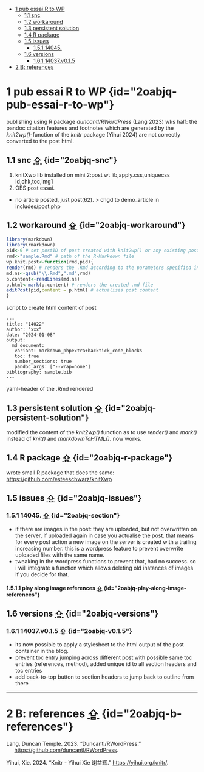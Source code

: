 <div id="2oabjq-top-1"><style>.backtop a{font-size:24px;text-decoration:none;}</style></div>


-   [1 pub essai R to WP](#2oabjq-pub-essai-r-to-wp)
    -   [1.1 snc](#2oabjq-snc)
    -   [1.2 workaround](#2oabjq-workaround)
    -   [1.3 persistent solution](#2oabjq-persistent-solution)
    -   [1.4 R package](#2oabjq-r-package)
    -   [1.5 issues](#2oabjq-issues)
        -   [1.5.1 14045.](#2oabjq-section)
    -   [1.6 versions](#2oabjq-versions)
        -   [1.6.1 14037.v0.1.5](#2oabjq-v0.1.5)
-   [2 B: references](#2oabjq-b-references)

# 1 pub essai R to WP {id="2oabjq-pub-essai-r-to-wp"}

publishing using R package *duncantl/RWordPress* (Lang 2023) wks half: the pandoc citation features and footnotes which are generated by the *knit2wp()*-function of the *knitr* package (Yihui 2024) are not correctly converted to the post html.

## 1.1 snc <a class="backtop" href="#2oabjq-top-1">&#8682;</a> {id="2oabjq-snc"}

1.  knitXwp lib installed on mini.2:post wt lib,apply.css,uniquecss id,chk,toc,img1  
2.  OES post essai.  

-   no article posted, just post(62). &gt; chgd to demo_article in includes/post.php

## 1.2 workaround <a class="backtop" href="#2oabjq-top-1">&#8682;</a> {id="2oabjq-workaround"}

``` r
library(markdown)
library(rmarkdown)
pid<-0 # set postID of post created with knit2wp() or any existing post
rmd<-"sample.Rmd" # path of the R-Markdown file
wp.knit.post<-function(rmd,pid){
render(rmd) # renders the .Rmd according to the parameters specified in the YAML header of the .Rmd
md.ns<-gsub("\\.Rmd",".md",rmd)
p.content<-readLines(md.ns)
p.html<-mark(p.content) # renders the created .md file
editPost(pid,content = p.html) # actualises post content
}
```

script to create html content of post

    ---
    title: "14022"
    author: "xxx"
    date: "2024-01-08"
    output: 
      md_document:
       variant: markdown_phpextra+backtick_code_blocks
       toc: true
       number_sections: true
       pandoc_args: ["--wrap=none"]
    bibliography: sample.bib
    ---

yaml-header of the .Rmd rendered

## 1.3 persistent solution <a class="backtop" href="#2oabjq-top-1">&#8682;</a> {id="2oabjq-persistent-solution"}

modified the content of the *knit2wp()* function as to use *render()* and *mark()* instead of *knit()* and *markdownToHTML()*. now works.

## 1.4 R package <a class="backtop" href="#2oabjq-top-1">&#8682;</a> {id="2oabjq-r-package"}

wrote small R package that does the same: <https://github.com/esteeschwarz/knitXwp>

## 1.5 issues <a class="backtop" href="#2oabjq-top-1">&#8682;</a> {id="2oabjq-issues"}

### 1.5.1 14045. <a class="backtop" href="#2oabjq-top-1">&#8682;</a> {id="2oabjq-section"}

-   if there are images in the post: they are uploaded, but not overwritten on the server, if uploaded again in case you actualise the post. that means for every post action a new image on the server is created with a trailing increasing number. this is a wordpress feature to prevent overwrite uploaded files with the same name.
-   tweaking in the wordpress functions to prevent that, had no success. so i will integrate a function which allows deleting old instances of images if you decide for that.

#### 1.5.1.1 play along image references <a class="backtop" href="#2oabjq-top-1">&#8682;</a> {id="2oabjq-play-along-image-references"}

## 1.6 versions <a class="backtop" href="#2oabjq-top-1">&#8682;</a> {id="2oabjq-versions"}

### 1.6.1 14037.v0.1.5 <a class="backtop" href="#2oabjq-top-1">&#8682;</a> {id="2oabjq-v0.1.5"}

-   its now possible to apply a stylesheet to the html output of the post container in the blog.
-   prevent toc entry jumping across different post with possible same toc entries (references, method), added unique id to all section headers and toc entries
-   add back-to-top button to section headers to jump back to outline from there

------------------------------------------------------------------------

# 2 B: references <a class="backtop" href="#2oabjq-top-1">&#8682;</a> {id="2oabjq-b-references"}

<div id="refs" class="references csl-bib-body hanging-indent" markdown="1">

<div id="ref-lang_duncantlrwordpress_2023" class="csl-entry" markdown="1">

Lang, Duncan Temple. 2023. “Duncantl/RWordPress.” <https://github.com/duncantl/RWordPress>.

</div>

<div id="ref-yihui_knitr_2024" class="csl-entry" markdown="1">

Yihui, Xie. 2024. “Knitr - Yihui Xie 谢益辉.” <https://yihui.org/knitr/>.

</div>

</div>
